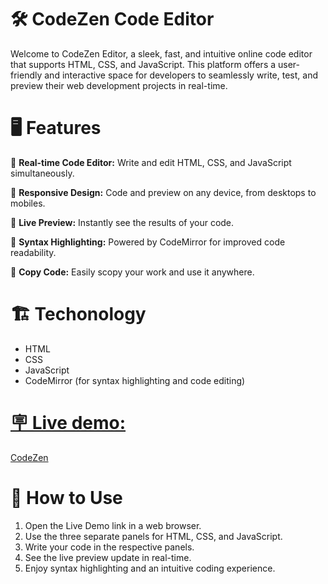 # 🛠️ CodeZen Code Editor 
Welcome to CodeZen Editor, a sleek, fast, and intuitive online code editor that supports HTML, CSS, and JavaScript. This platform offers a user-friendly and interactive space for developers to seamlessly write, test, and preview their web development projects in real-time.

# 🖥 Features
🔹 **Real-time Code Editor:** Write and edit HTML, CSS, and JavaScript simultaneously.

🔹 **Responsive Design:** Code and preview on any device, from desktops to mobiles.

🔹 **Live Preview:** Instantly see the results of your code.

🔹 **Syntax Highlighting:** Powered by CodeMirror for improved code readability.

🔹 **Copy Code:** Easily scopy your work and use it anywhere.


# 🏗 Techonology
- HTML
- CSS
- JavaScript
- CodeMirror (for syntax highlighting and code editing)

# <ins>🪧 Live demo:</ins>
[CodeZen]()

# 🔧 How to Use
1. Open the Live Demo link in a web browser.
2. Use the three separate panels for HTML, CSS, and JavaScript.
3. Write your code in the respective panels.
4. See the live preview update in real-time.
5. Enjoy syntax highlighting and an intuitive coding experience.

